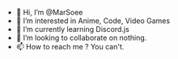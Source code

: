 - 👋 Hi, I’m @MarSoee
- 👀 I’m interested in Anime, Code, Video Games
- 🌱 I’m currently learning Discord.js
- 💞️ I’m looking to collaborate on nothing.
- 📫 How to reach me ? You can't.

<!---
MarSoee/MarSoee is a ✨ special ✨ repository because its `README.md` (this file) appears on your GitHub profile.
You can click the Preview link to take a look at your changes.
--->
